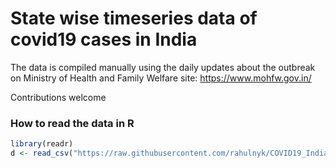 # State wise timeseries data of covid19 cases in India

The data is compiled manually using the daily updates about the outbreak on Ministry of Health and Family Welfare site: https://www.mohfw.gov.in/

Contributions welcome 

### How to read the data in R

``` R
library(readr)
d <- read_csv("https://raw.githubusercontent.com/rahulnyk/COVID19_IndiaData/master/covid_19_india.csv")
```